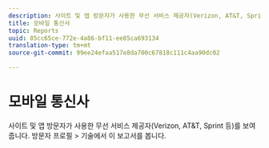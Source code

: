 ```yaml
---
description: 사이트 및 앱 방문자가 사용한 무선 서비스 제공자(Verizon, AT&T, Sprint 등)를 보여줍니다. 방문자 프로필 > 기술에서 이 보고서를 봅니다.
title: 모바일 통신사
topic: Reports
uuid: 85cc65ce-772e-4a86-bf11-ee85ca693134
translation-type: tm+mt
source-git-commit: 99ee24efaa517e8da700c67818c111c4aa90dc02

---
```



# 모바일 통신사

사이트 및 앱 방문자가 사용한 무선 서비스 제공자(Verizon, AT&amp;T, Sprint 등)를 보여줍니다. 방문자 프로필 &gt; 기술에서 이 보고서를 봅니다.

